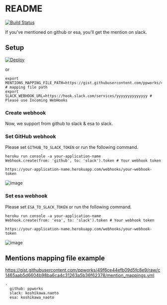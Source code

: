 # README

[![Build Status](https://travis-ci.org/ppworks/mentions.svg?branch=master)](https://travis-ci.org/ppworks/mentions)

If you've mentioned on github or esa, you'll get the mention on slack.

## Setup

[![Deploy](https://www.herokucdn.com/deploy/button.png)](https://heroku.com/deploy)

or

```
export MENTIONS_MAPPING_FILE_PATH=https://gist.githubusercontent.com/ppworks/49f6ce44efb09d5fc8e9/raw/c1465aab5d6604b98ba6ca4c31263a5b36f62378/mention_mappings.yml # mapping file path
export SLACK_WEBHOOK_URL=https://hook.slack.com/services/yyyyyyyyyyyyyy # Please use Incoming WebHooks
```

### Create webhook

Now, we support from github to slack & esa to slack.

### Set GitHub webhook

Please set `GITHUB_TO_SLACK_TOKEN` or run the following command.

```
heroku run console -a your-application-name
Webhook.create(from: 'github', to: 'slack').token # Your webhook token
```

```
https://your-application-name.herokuapp.com/webhooks/your-webhook-token
```

![image](https://cloud.githubusercontent.com/assets/536118/13662694/dc6ad3e6-e6df-11e5-8fed-905f9fc35ab4.png)

### Set esa webhook

Please set `ESA_TO_SLACK_TOKEN` or run the following command.

```
heroku run console -a your-application-name
Webhook.create(from: 'esa', to: 'slack').token # Your webhook token
```

```
https://your-application-name.herokuapp.com/webhooks/your-webhook-token
```

![image](https://cloud.githubusercontent.com/assets/536118/13838757/d9110bfa-ec59-11e5-8578-acac57619576.png)

## Mentions mapping file example

https://gist.githubusercontent.com/ppworks/49f6ce44efb09d5fc8e9/raw/c1465aab5d6604b98ba6ca4c31263a5b36f62378/mention_mappings.yml

```
-
  github: ppworks
  slack: koshikawa.naoto
  esa: koshikawa_naoto
```
